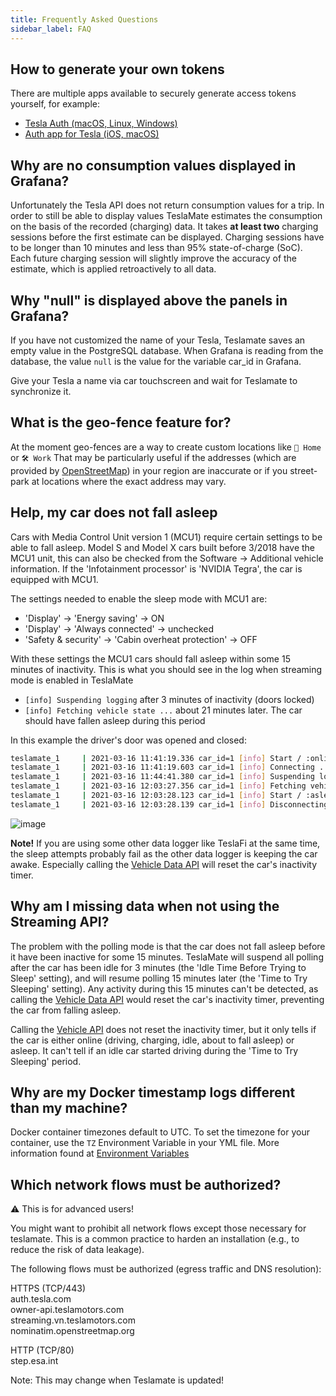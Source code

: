 ```yaml
---
title: Frequently Asked Questions
sidebar_label: FAQ
---
```


## How to generate your own tokens

There are multiple apps available to securely generate access tokens yourself, for example:

- [Tesla Auth (macOS, Linux, Windows)](https://github.com/adriankumpf/tesla_auth)
- [Auth app for Tesla (iOS, macOS)](https://apps.apple.com/us/app/auth-app-for-tesla/id1552058613)

## Why are no consumption values displayed in Grafana?

Unfortunately the Tesla API does not return consumption values for a trip. In order to still be able to display values TeslaMate estimates the consumption on the basis of the recorded (charging) data.
It takes **at least two** charging sessions before the first estimate can be displayed. Charging sessions have to be longer than 10 minutes and less than 95% state-of-charge (SoC). Each future charging session will slightly improve the accuracy of the estimate, which is applied retroactively to all data.

## Why "null" is displayed above the panels in Grafana?

If you have not customized the name of your Tesla, Teslamate saves an empty value in the PostgreSQL database. When Grafana is reading from the database, the value `null` is the value for the variable car_id in Grafana.

Give your Tesla a name via car touchscreen and wait for Teslamate to synchronize it.

## What is the geo-fence feature for?

At the moment geo-fences are a way to create custom locations like `🏡 Home` or `🛠️ Work` That may be particularly useful if the addresses (which are provided by [OpenStreetMap](https://www.openstreetmap.org)) in your region are inaccurate or if you street-park at locations where the exact address may vary.

## Help, my car does not fall asleep

Cars with Media Control Unit version 1 (MCU1) require certain settings to be able to fall asleep. Model S and Model X cars built before 3/2018 have the MCU1 unit, this can also be checked from the Software -> Additional vehicle information. If the 'Infotainment processor' is 'NVIDIA Tegra', the car is equipped with MCU1.

The settings needed to enable the sleep mode with MCU1 are:

- 'Display' -> 'Energy saving' -> ON
- 'Display' -> 'Always connected' -> unchecked
- 'Safety & security' -> 'Cabin overheat protection' -> OFF

With these settings the MCU1 cars should fall asleep within some 15 minutes of inactivity. This is what you should see in the log when streaming mode is enabled in TeslaMate

- `[info] Suspending logging` after 3 minutes of inactivity (doors locked)
- `[info] Fetching vehicle state ...` about 21 minutes later. The car should have fallen asleep during this period

In this example the driver's door was opened and closed:

```bash
teslamate_1     | 2021-03-16 11:41:19.336 car_id=1 [info] Start / :online
teslamate_1     | 2021-03-16 11:41:19.603 car_id=1 [info] Connecting ...
teslamate_1     | 2021-03-16 11:44:41.380 car_id=1 [info] Suspending logging
teslamate_1     | 2021-03-16 12:03:27.356 car_id=1 [info] Fetching vehicle state ...
teslamate_1     | 2021-03-16 12:03:28.123 car_id=1 [info] Start / :asleep
teslamate_1     | 2021-03-16 12:03:28.139 car_id=1 [info] Disconnecting ...
```

![image](https://user-images.githubusercontent.com/2128464/111361149-38238380-8696-11eb-950d-aba298206d2d.png)

**Note!** If you are using some other data logger like TeslaFi at the same time, the sleep attempts probably fail as the other data logger is keeping the car awake. Especially calling the [Vehicle Data API](https://www.teslaapi.io/vehicles/state-and-settings#vehicle-data) will reset the car's inactivity timer.

## Why am I missing data when not using the Streaming API?

The problem with the polling mode is that the car does not fall asleep before it have been inactive for some 15 minutes. TeslaMate will suspend all polling after the car has been idle for 3 minutes (the 'Idle Time Before Trying to Sleep' setting), and will resume polling 15 minutes later (the 'Time to Try Sleeping' setting).
Any activity during this 15 minutes can't be detected, as calling the [Vehicle Data API](https://www.teslaapi.io/vehicles/state-and-settings#vehicle-data) would reset the car's inactivity timer, preventing the car from falling asleep.

Calling the [Vehicle API](https://www.teslaapi.io/vehicles/list#vehicle) does not reset the inactivity timer, but it only tells if the car is either online (driving, charging, idle, about to fall asleep) or asleep. It can't tell if an idle car started driving during the 'Time to Try Sleeping' period.

## Why are my Docker timestamp logs different than my machine?

Docker container timezones default to UTC. To set the timezone for your container, use the `TZ` Environment Variable in your YML file. More information found at [Environment Variables](https://docs.teslamate.org/docs/configuration/environment_variables)

## Which network flows must be authorized?

⚠️ This is for advanced users!

You might want to prohibit all network flows except those necessary for teslamate.
This is a common practice to harden an installation (e.g., to reduce the risk of data leakage).

The following flows must be authorized (egress traffic and DNS resolution):

HTTPS (TCP/443)  
auth.tesla.com  
owner-api.teslamotors.com  
streaming.vn.teslamotors.com  
nominatim.openstreetmap.org  

HTTP (TCP/80)  
step.esa.int  

Note: This may change when Teslamate is updated!
